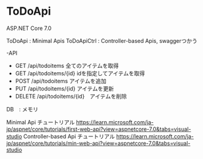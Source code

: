 # ToDoApi

ASP.NET Core 7.0

ToDoApi : Minimal Apis
ToDoApiCtrl : Controller-based Apis, swaggerつかう

-API
  - GET /api/todoitems 全てのアイテムを取得
  - GET /api/todoitems/{id} idを指定してアイテムを取得
  - POST /api/todoitems アイテムを追加
  - PUT /api/todoitems/{id} アイテムを更新
  - DELETE /api/todoitems/{id}　アイテムを削除

DB　: メモリ

Minimal Api チュートリアル
https://learn.microsoft.com/ja-jp/aspnet/core/tutorials/first-web-api?view=aspnetcore-7.0&tabs=visual-studio
Controller-based Api チュートリアル
https://learn.microsoft.com/ja-jp/aspnet/core/tutorials/min-web-api?view=aspnetcore-7.0&tabs=visual-studio
